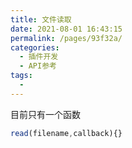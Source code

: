 ```yaml
---
title: 文件读取
date: 2021-08-01 16:43:15
permalink: /pages/93f32a/
categories:
  - 插件开发
  - API参考
tags:
  - 
---
```

目前只有一个函数

```javascript
read(filename,callback){}
```

